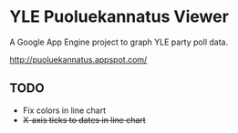 # YLE Puoluekannatus Viewer

A Google App Engine project to graph YLE party poll data.

http://puoluekannatus.appspot.com/

## TODO

- Fix colors in line chart
- ~~X-axis ticks to dates in line chart~~

